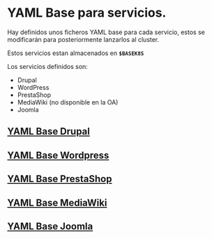 # YAML Base para servicios.

Hay definidos unos ficheros YAML base para cada servicio, estos se modificarán para posteriormente lanzarlos al cluster.

Estos servicios estan almacenados en **`$BASEK8S`**

Los servicios definidos son:

- Drupal
- WordPress
- PrestaShop
- MediaWiki (no disponible en la OA)
- Joomla

## [YAML Base Drupal](drupal.md)
## [YAML Base Wordpress](wordpress.md)
## [YAML Base PrestaShop](prestashop.md)
## [YAML Base MediaWiki](mediawiki.md)
## [YAML Base Joomla](joomla.md)